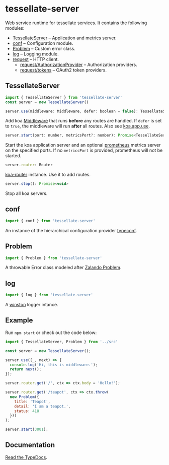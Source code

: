 # tessellate-server

Web service runtime for tessellate services. It contains the following modules:

* [TessellateServer](#tessellateserver) – Application and metrics server.
* [conf](#conf) – Configuration module.
* [Problem](#problem) – Custom error class.
* [log](#log) – Logging module.
* [request](#request) – HTTP client.
  * [request/AuthorizationProvider](#requestauthorizationprovider) – Authorization providers.
  * [request/tokens](#requesttokens) – OAuth2 token providers.

## TessellateServer

```javascript
import { TessellateServer } from 'tessellate-server'
const server = new TessellateServer()
```

```javascript
server.use(middleware: Middleware, defer: boolean = false): TessellateServer
```

Add koa [Middleware](https://github.com/koajs/koa/wiki#middleware) that runs **before** any routes are handled. If `defer` is set to `true`, the middleware will run **after** all routes. Also see [koa.app.use](https://github.com/koajs/koa/blob/v2.x/docs/api/index.md#appusefunction).

```javascript
server.start(port: number, metricsPort?: number): Promise<TessellateServer>
```

Start the koa application server and an optional [prometheus](https://github.com/siimon/prom-client) metrics server on the specified ports. If no `metricsPort` is provided, prometheus will not be started.

```javascript
server.router: Router
```

[koa-router](https://github.com/alexmingoia/koa-router) instance. Use it to add routes.

```javascript
server.stop(): Promise<void>
```

Stop all koa servers.

## conf

```javascript
import { conf } from 'tessellate-server'
```

An instance of the hierarchical configuration provider [typeconf](https://github.com/mfellner/typeconf).

## Problem

```javascript
import { Problem } from 'tessellate-server'
```

A throwable Error class modeled after [Zalando Problem](https://github.com/zalando/problem).

## log

```javascript
import { log } from 'tessellate-server'
```

A [winston](https://github.com/winstonjs/winston) logger intance.

## Example

Run `npm start` or check out the code below:

```javascript
import { TessellateServer, Problem } from '../src'

const server = new TessellateServer();

server.use((_, next) => {
  console.log('Hi, this is middleware.');
  return next();
});

server.router.get('/', ctx => ctx.body = 'Hello!');

server.router.get('/teapot', ctx => ctx.throw(
  new Problem({
    title: 'Teapot',
    detail: 'I am a teapot.',
    status: 418
  }))
);

server.start(3001);
```

## Documentation

[Read the TypeDocs](https://cdn.rawgit.com/zalando-incubator/tessellate/88-consider-typescript/packages/tessellate-server/doc/index.html).
